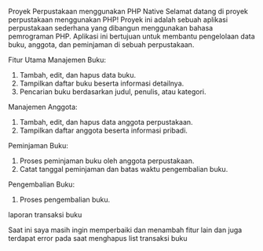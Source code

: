 Proyek Perpustakaan menggunakan PHP Native
Selamat datang di proyek perpustakaan menggunakan PHP! Proyek ini adalah sebuah aplikasi perpustakaan sederhana yang dibangun menggunakan bahasa pemrograman PHP. Aplikasi ini bertujuan untuk membantu pengelolaan data buku, anggota, dan peminjaman di sebuah perpustakaan.

Fitur Utama
Manajemen Buku:
1. Tambah, edit, dan hapus data buku.
2. Tampilkan daftar buku beserta informasi detailnya.
3. Pencarian buku berdasarkan judul, penulis, atau kategori.

Manajemen Anggota:
1. Tambah, edit, dan hapus data anggota perpustakaan.
2. Tampilkan daftar anggota beserta informasi pribadi.

Peminjaman Buku:
1. Proses peminjaman buku oleh anggota perpustakaan.
2. Catat tanggal peminjaman dan batas waktu pengembalian buku.

Pengembalian Buku:
1. Proses pengembalian buku.

laporan transaksi buku

Saat ini saya masih ingin memperbaiki dan menambah fitur lain dan juga terdapat error pada saat menghapus list transaksi buku
